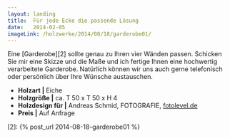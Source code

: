 ```yaml
---
layout: landing
title:  Für jede Ecke die passende Lösung
date:   2014-02-05
imageLink: /holzwerke/2014/08/18/garderobe01/
---
```


Eine [Garderobe][2] sollte genau zu Ihren vier Wänden passen.
Schicken Sie mir eine Skizze und die Maße und ich fertige Ihnen eine hochwertig verarbeitete Garderobe.
Natürlich können wir uns auch gerne telefonisch oder persönlich über Ihre Wünsche austauschen. 

* **Holzart \|** Eiche
* **Holzgröße \|** ca. T 50 x T 50 x H 4
* **Holzdesign für \|** Andreas Schmid, FOTOGRAFIE, [fotolevel.de][1]
* **Preis \|** Auf Anfrage

 [1]: http://fotolevel.de
 [2]: {% post_url 2014-08-18-garderobe01 %}